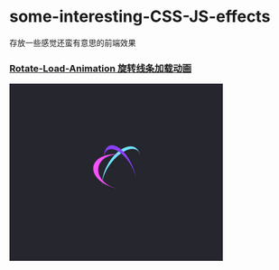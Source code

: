 # some-interesting-CSS-JS-effects
存放一些感觉还蛮有意思的前端效果

### [Rotate-Load-Animation 旋转线条加载动画](https://github.com/Ga1axyz/some-interesting-CSS-JS-effects/tree/main/Rotate-Load-Animation)
![Rotate-Load-Animation 旋转线条加载动画](https://github.com/Ga1axyz/some-interesting-CSS-JS-effects/blob/main/Rotate-Load-Animation/DEMO.gif)


